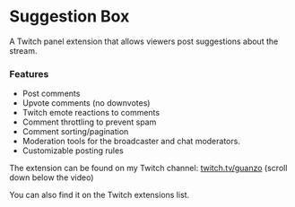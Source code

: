 # Suggestion Box
A Twitch panel extension that allows viewers post suggestions about the stream.

### Features

* Post comments
* Upvote comments (no downvotes)
* Twitch emote reactions to comments
* Comment throttling to prevent spam
* Comment sorting/pagination
* Moderation tools for the broadcaster and chat moderators.
* Customizable posting rules


The extension can be found on my Twitch channel: [twitch.tv/guanzo](https://www.twitch.tv/guanzo) (scroll down below the video)

You can also find it on the Twitch extensions list.